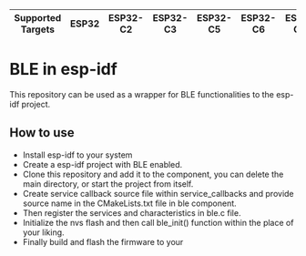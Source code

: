 | Supported Targets | ESP32 | ESP32-C2 | ESP32-C3 | ESP32-C5 | ESP32-C6 | ESP32-C61 | ESP32-H2 | ESP32-P4 | ESP32-S2 | ESP32-S3 | Linux |
| ----------------- | ----- | -------- | -------- | -------- | -------- | --------- | -------- | -------- | -------- | -------- | ----- |

# BLE in esp-idf

This repository can be used as a wrapper for BLE functionalities to the esp-idf project.

## How to use 
- Install esp-idf to your system
- Create a esp-idf project with BLE enabled.
- Clone this repository and add it to the component, you can delete the main directory, or start the project from itself.
- Create service callback source file within service_callbacks and provide source name in the CMakeLists.txt file in ble component.
- Then register the services and characteristics in ble.c file.
- Initialize the nvs flash and then call ble_init() function within the place of your liking.
- Finally build and flash the firmware to your
